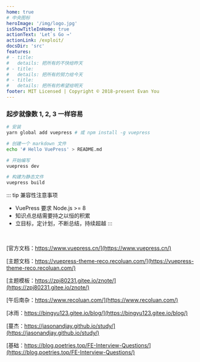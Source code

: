 ```yaml
---
home: true
# 中央图标
heroImage: '/img/logo.jpg' 
isShowTitleInHome: true
actionText: 'Let`s Go →'
actionLink: /exploit/
docsDir: 'src'
features:
# - title: 
#   details: 把所有的不快给昨天
# - title: 
#   details: 把所有的努力给今天
# - title: 
#   details: 把所有的希望给明天
footer: MIT Licensed | Copyright © 2018-present Evan You
---
```

<!-- 线条 -->
<CanvasNest color="255,0,0" count="111"/>

### 起步就像数 1, 2, 3 一样容易

```bash
# 安装
yarn global add vuepress # 或 npm install -g vuepress

# 创建一个 markdown 文件
echo '# Hello VuePress' > README.md

# 开始编写
vuepress dev

# 构建为静态文件
vuepress build
```

::: tip 兼容性注意事项
- VuePress 要求 Node.js >= 8
- 知识点总结需要持之以恒的积累
- 立目标，定计划，不断总结，持续超越
:::
<br />

[官方文档：https://www.vuepress.cn/](https://www.vuepress.cn/)
<br />

[主题文档：https://vuepress-theme-reco.recoluan.com/](https://vuepress-theme-reco.recoluan.com/)
<br />

[主题模板：https://zpj80231.gitee.io/znote/](https://zpj80231.gitee.io/znote/)
<br />

[午后南杂：https://www.recoluan.com/](https://www.recoluan.com/)
<br />

[冰雨：https://bingyu123.gitee.io/blog/](https://bingyu123.gitee.io/blog/)
<br />

[蔓杰：https://jasonandjay.github.io/study/](https://jasonandjay.github.io/study/)
<br />

[基础：https://blog.poetries.top/FE-Interview-Questions/](https://blog.poetries.top/FE-Interview-Questions/)

  <!-- # 页脚信息 -->
<!-- # footer: https://baobao-li.github.io/Blog/ -->


<!-- https://github.com/Baobao-Li/Blog -->
<!-- https://baobao-li.github.io/Blog/ -->

<!-- https://gitee.com/bingyu123/blog -->
<!-- https://bingyu123.gitee.io/blog/ -->

<style lang="css">
.home, 
.content__default {
  /* margin: 0 !important;
  padding: 0 !important; */
}
.home {
  max-width: 100vw !important;
}
.content__default {
  
}
</style>